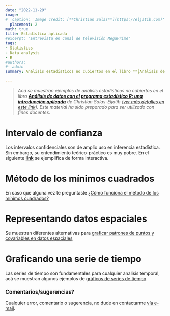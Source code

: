 ```yaml
---
date: "2022-11-29"
image:
#  caption: 'Image credit: [**Christian Salas**](https://eljatib.com)'
  placement: 2
math: true
title: Estadística aplicada
#excerpt: "Entrevista en canal de televisión MegaPrime"
tags:
- Statistics
- Data analysis
- R
#authors:
#- admin
summary: Análisis estadísticos no cubiertos en el libro **[Análisis de datos con el programa estadístico R](https://tienda.zigzag.cl/9789566086109-analisis-de-datos-con-el-programa-estadistico-r.html)** de Christian Salas-Eljatib.

---
```


> *Acá se muestran ejemplos de análisis estadísticos no cubiertos en el libro [**Análisis de datos con el programa estadístico R: una introducción aplicada**](https://tienda.zigzag.cl/9789566086109-analisis-de-datos-con-el-programa-estadistico-r.html) de Christian Salas-Eljatib ([ver más detalles en este link](./rlibro.md)). Este material ha sido preparado para ser utilizado con fines docentes.* 


# Intervalo de confianza 

Los intervalos confidenciales son de amplio uso en inferencia estadística. Sin embargo, su entendimiento teórico-práctico es muy pobre. En el siguiente [**link**](https://cseljatib.shinyapps.io/intConfApp/) se ejemplifica de forma interactiva.

# Método de los mínimos cuadrados
En caso que alguna vez te preguntaste [¿Cómo funciona el método de los mínimos cuadrados?](ols/minCuadrados.html)

# Representando datos espaciales
Se muestran diferentes alternativas para [graficar patrones de puntos y 
 covariables en datos espaciales](datosEspa.html)

# Graficando una serie de tiempo
Las series de tiempo son fundamentales para cualquier
analisis temporal, acá se muestran algunos ejemplos de [gráficos de series de tiempo](serieTiempo2.html)


### Comentarios/sugerencias?
Cualquier error, comentario o sugerencia, no dude en contactarme [vía e-mail](mailto:cseljatib@gmail.com).

<!--- 
#### Te parecio interesante o util? Considera compartirlo 🙌

<img src="portadaLibro.jpg" width="1000" height="350">
**Some of my older websites**
- [My old website](https://cseljatib.wixsite.com/biometria)
- [My old linux help](http://biometria.ufro.cl/myLinuxHelp/)
* [Mentoirs](./educa.md)
![](images/chacai01.jpg)
-->
